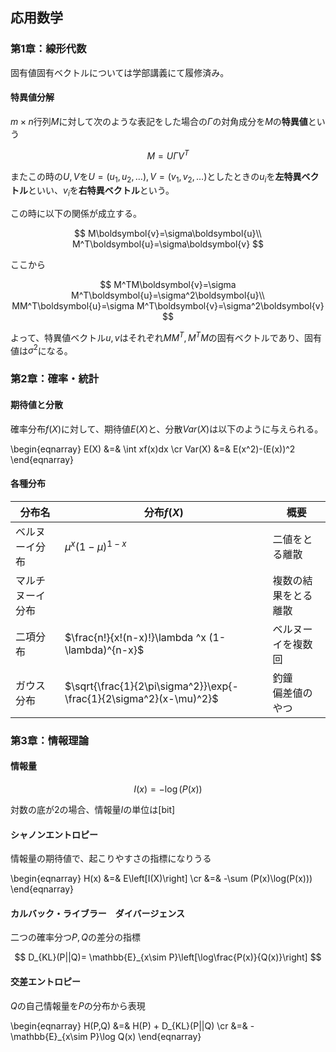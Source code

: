 <script type="text/x-mathjax-config">MathJax.Hub.Config({tex2jax:{inlineMath:[['\$','\$'],['\\(','\\)']],processEscapes:true},CommonHTML: {matchFontHeight:false}});</script>
<script type="text/javascript" async src="https://cdnjs.cloudflare.com/ajax/libs/mathjax/2.7.1/MathJax.js?config=TeX-MML-AM_CHTML"></script>

## 応用数学
### 第1章：線形代数

固有値固有ベクトルについては学部講義にて履修済み。

#### 特異値分解

$m \times n$行列$M$に対して次のような表記をした場合の$\Gamma$の対角成分を$M$の**特異値**という

$$
M = U\Gamma V^T
$$

またこの時の$U,V$を$U=(u_1,u_2,\dots),V=(v_1,v_2,\dots)$としたときの$u_i$を**左特異ベクトル**といい、$v_i$を**右特異ベクトル**という。


この時に以下の関係が成立する。

$$
M\boldsymbol{v}=\sigma\boldsymbol{u}\\
M^T\boldsymbol{u}=\sigma\boldsymbol{v} 
$$

ここから

$$
M^TM\boldsymbol{v}=\sigma M^T\boldsymbol{u}=\sigma^2\boldsymbol{u}\\
MM^T\boldsymbol{u}=\sigma M^T\boldsymbol{v}=\sigma^2\boldsymbol{v}
$$


よって、特異値ベクトル$u,v$はそれぞれ$MM^T,M^TM$の固有ベクトルであり、固有値は$\sigma^2$になる。


### 第2章：確率・統計

#### 期待値と分散

確率分布$f(X)$に対して、期待値$E(X)$と、分散$Var(X)$は以下のように与えられる。

\begin{eqnarray}
E(X) &=& \int xf(x)dx \cr
Var(X) &=& E(x^2)-(E(x))^2 
\end{eqnarray}

#### 各種分布

| 分布名           | 分布$f(X)$                                                         | 概要                 | 
| ---------------- | ------------------------------------------------------------------ | -------------------- | 
| ベルヌーイ分布   | $\mu ^x (1-\mu)^{1-x}$                                             | 二値をとる離散       | 
| マルチヌーイ分布 |                                                                    | 複数の結果をとる離散 | 
| 二項分布         | $\frac{n!}{x!(n-x)!}\lambda ^x (1-\lambda)^{n-x}$                  | ベルヌーイを複数回   | 
| ガウス分布       | $\sqrt{\frac{1}{2\pi\sigma^2}}\exp{-\frac{1}{2\sigma^2}(x-\mu)^2}$ | 釣鐘<br>偏差値のやつ | 


### 第3章：情報理論

#### 情報量

$$
I(x) = -\log(P(x))
$$

対数の底が2の場合、情報量$I$の単位は[bit]

#### シャノンエントロピー

情報量の期待値で、起こりやすさの指標になりうる

\begin{eqnarray}
H(x) &=& E\left[I(X)\right] \cr
&=& -\sum (P(x)\log(P(x)))
\end{eqnarray}

#### カルバック・ライブラー　ダイバージェンス

二つの確率分つ$P,Q$の差分の指標

$$
D_{KL}(P||Q)= \mathbb{E}_{x\sim P}\left[\log\frac{P(x)}{Q(x)}\right]
$$


#### 交差エントロピー

$Q$の自己情報量を$P$の分布から表現

\begin{eqnarray}
H(P,Q) &=& H(P) + D_{KL}(P||Q) \cr
&=& -\mathbb{E}_{x\sim P}\log Q(x)
\end{eqnarray}
